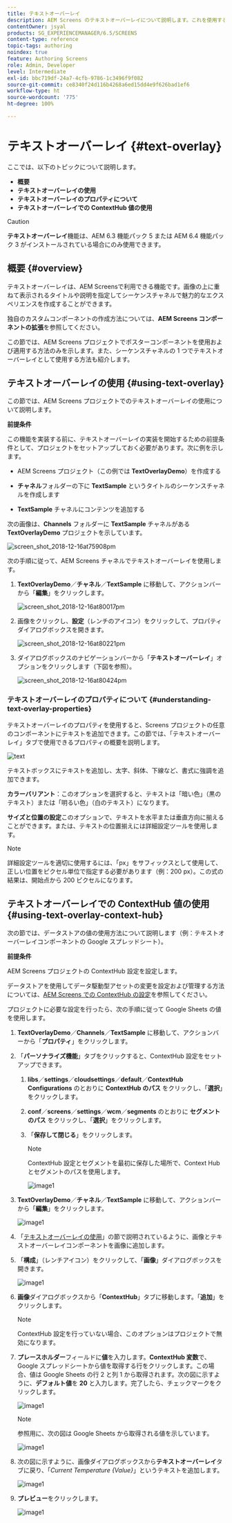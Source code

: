 ```yaml
---
title: テキストオーバーレイ
description: AEM Screens のテキストオーバーレイについて説明します。これを使用すると、画像の上にタイトルや説明を重ねて表示して、シーケンスチャネルに魅力的なエクスペリエンスを作成できます。
contentOwner: jsyal
products: SG_EXPERIENCEMANAGER/6.5/SCREENS
content-type: reference
topic-tags: authoring
noindex: true
feature: Authoring Screens
role: Admin, Developer
level: Intermediate
exl-id: bbc719df-24a7-4cfb-9786-1c3496f9f082
source-git-commit: ce8340f24d116b4268a6ed15dd4e9f626bad1ef6
workflow-type: ht
source-wordcount: '775'
ht-degree: 100%

---
```


# テキストオーバーレイ {#text-overlay}

ここでは、以下のトピックについて説明します。

* **概要**
* **テキストオーバーレイの使用**
* **テキストオーバーレイのプロパティについて**
* **テキストオーバーレイでの ContextHub 値の使用**

>[!CAUTION]
>
>**テキストオーバーレイ**&#x200B;機能は、AEM 6.3 機能パック 5 または AEM 6.4 機能パック 3 がインストールされている場合にのみ使用できます。

## 概要 {#overview}

テキストオーバーレイは、AEM Screensで利用できる機能です。画像の上に重ねて表示されるタイトルや説明を指定してシーケンスチャネルで魅力的なエクスペリエンスを作成することができます。

独自のカスタムコンポーネントの作成方法については、**AEM Screens コンポーネントの拡張**&#x200B;を参照してください。

この節では、AEM Screens プロジェクトでポスターコンポーネントを使用および適用する方法のみを示します。また、シーケンスチャネルの 1 つでテキストオーバーレイとして使用する方法も紹介します。

## テキストオーバーレイの使用 {#using-text-overlay}

この節では、AEM Screens プロジェクトでのテキストオーバーレイの使用について説明します。

**前提条件**

この機能を実装する前に、テキストオーバーレイの実装を開始するための前提条件として、プロジェクトをセットアップしておく必要があります。次に例を示します。

* AEM Screens プロジェクト（この例では **TextOverlayDemo**）を作成する

* **チャネル**&#x200B;フォルダーの下に **TextSample** というタイトルのシーケンスチャネルを作成します

* **TextSample** チャネルにコンテンツを追加する

次の画像は、**Channels** フォルダーに **TextSample** チャネルがある **TextOverlayDemo** プロジェクトを示しています。

![screen_shot_2018-12-16at75908pm](assets/screen_shot_2018-12-16at75908pm.png)

次の手順に従って、AEM Screens チャネルでテキストオーバーレイを使用します。

1. **TextOverlayDemo**／**チャネル**／**TextSample** に移動して、アクションバーから「**編集**」をクリックします。

   ![screen_shot_2018-12-16at80017pm](assets/screen_shot_2018-12-16at80017pm.png)

1. 画像をクリックし、**設定**（レンチのアイコン）をクリックして、プロパティダイアログボックスを開きます。

   ![screen_shot_2018-12-16at80221pm](assets/screen_shot_2018-12-16at80221pm.png)

1. ダイアログボックスのナビゲーションバーから「**テキストオーバーレイ**」オプションをクリックします（下図を参照）。

   ![screen_shot_2018-12-16at80424pm](assets/screen_shot_2018-12-16at80424pm.png)

### テキストオーバーレイのプロパティについて {#understanding-text-overlay-properties}

テキストオーバーレイのプロパティを使用すると、Screens プロジェクトの任意のコンポーネントにテキストを追加できます。この節では、「テキストオーバーレイ」タブで使用できるプロパティの概要を説明します。

![text](assets/text.gif)

テキストボックスにテキストを追加し、太字、斜体、下線など、書式に強調を追加できます。

**カラーバリアント**：このオプションを選択すると、テキストは「暗い色」（黒のテキスト）または「明るい色」（白のテキスト）になります。

**サイズと位置の設定**&#x200B;このオプションで、テキストを水平または垂直方向に揃えることができます。または、テキストの位置揃えには詳細設定ツールを使用します。

>[!NOTE]
>
>詳細設定ツールを適切に使用するには、「px」をサフィックスとして使用して、正しい位置をピクセル単位で指定する必要があります（例：200 px）。この式の結果は、開始点から 200 ピクセルになります。

## テキストオーバーレイでの ContextHub 値の使用 {#using-text-overlay-context-hub}

次の節では、データストアの値の使用方法について説明します（例：テキストオーバーレイコンポーネントの Google スプレッドシート）。

**前提条件**

AEM Screens プロジェクトの ContextHub 設定を設定します。

データストアを使用してデータ駆動型アセットの変更を設定および管理する方法については、[AEM Screens での ContextHub の設定](https://experienceleague.adobe.com/ja/docs/experience-manager-screens/user-guide/developing/configuring-context-hub)を参照してください。

プロジェクトに必要な設定を行ったら、次の手順に従って Google Sheets の値を使用します。

1. **TextOverlayDemo**／**Channels**／**TextSample** に移動して、アクションバーから「**プロパティ**」をクリックします。

1. 「**パーソナライズ機能**」タブをクリックすると、ContextHub 設定をセットアップできます。

   1. **libs**／**settings**／**cloudsettings**／**default**／**ContextHub Configurations** のとおりに **ContextHub のパス** をクリックし、「**選択**」をクリックします。

   1. **conf**／**screens**／**settings**／**wcm**／**segments** のとおりに **セグメントのパス** をクリックし、「**選択**」をクリックします。

   1. 「**保存して閉じる**」をクリックします。

      >[!NOTE]
      >
      >ContextHub 設定とセグメントを最初に保存した場所で、Context Hub とセグメントのパスを使用します。

      ![image1](/help/user-guide/assets/text-overlay/text-overlay8.png)

1. **TextOverlayDemo**／**チャネル**／**TextSample** に移動して、アクションバーから「**編集**」をクリックします。

   ![image1](/help/user-guide/assets/text-overlay/text-overlay1.png)

1. 「[テキストオーバーレイの使用](/help/user-guide/text-overlay.md#using-text-overlay)」の節で説明されているように、画像とテキストオーバーレイコンポーネントを画像に追加します。

1. 「**構成**」（レンチアイコン）をクリックして、「**画像**」ダイアログボックスを開きます。

   ![image1](/help/user-guide/assets/text-overlay/text-overlay4.png)

1. **画像**&#x200B;ダイアログボックスから「**ContextHub**」タブに移動します。「**追加**」をクリックします。

   >[!NOTE]
   >ContextHub 設定を行っていない場合、このオプションはプロジェクトで無効になります。

1. **プレースホルダー**&#x200B;フィールドに&#x200B;**値**&#x200B;を入力します。**ContextHub 変数**&#x200B;で、Google スプレッドシートから値を取得する行をクリックします。この場合、値は Google Sheets の行 2 と列 1 から取得されます。次の図に示すように、**デフォルト値**&#x200B;を **20** と入力します。完了したら、チェックマークをクリックします。

   ![image1](/help/user-guide/assets/text-overlay/text-overlay5.png)

   >[!NOTE]
   >参照用に、次の図は Google Sheets から取得される値を示しています。

   ![image1](/help/user-guide/assets/text-overlay/text-overlay6.png)

1. 次の図に示すように、画像ダイアログボックスから&#x200B;**テキストオーバーレイ**&#x200B;タブに戻り、「*Current Temperature {Value}*」というテキストを追加します。

   ![image1](/help/user-guide/assets/text-overlay/text-overlay7.png)

1. **プレビュー**&#x200B;をクリックします。

   ![image1](/help/user-guide/assets/text-overlay/text-overlay10.png)

